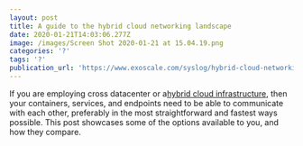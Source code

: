```yaml
---
layout: post
title: A guide to the hybrid cloud networking landscape
date: 2020-01-21T14:03:06.277Z
image: /images/Screen Shot 2020-01-21 at 15.04.19.png
categories: '?'
tags: '?'
publication_url: 'https://www.exoscale.com/syslog/hybrid-cloud-networking/'
---
```

If you are employing cross datacenter or a[hybrid cloud infrastructure](https://www.exoscale.com/virtual-private-cloud/), then your containers, services, and endpoints need to be able to communicate with each other, preferably in the most straightforward and fastest ways possible. This post showcases some of the options available to you, and how they compare.
